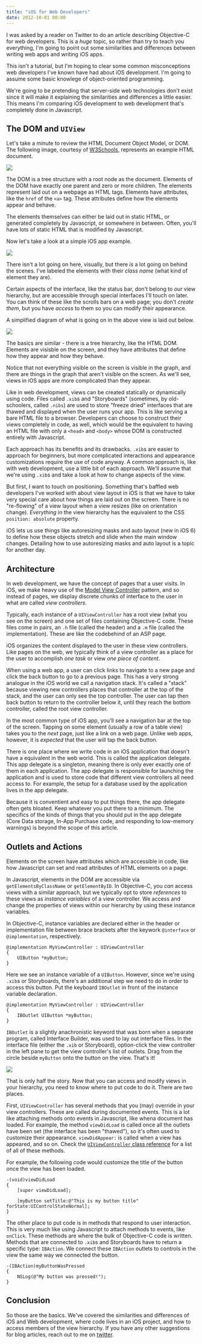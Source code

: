 ```yaml
---
title: "iOS for Web Developers"
date: 2012-10-01 00:00
---
```


<p>I was asked by a reader on Twitter to do an article describing Objective-C for web developers. This is a <em>huge</em> topic, so rather than try to teach you everything, I'm going to point out some similarities and differences between writing web apps and writing iOS apps. </p>

<p>This isn't a tutorial, but I'm hoping to clear some common misconceptions web developers I've known have had about iOS development. I'm going to assume some basic knowlege of object-oriented programming.</p>

<p>We're going to be pretending that server-side web technologies don't exist since it will make it explaining the similarities and differences a little easier. This means I'm comparing iOS development to web development that's completely done in Javascript. </p>

<h2 id="thedomanduiview">The DOM and <code>UIView</code>

</h2>

<p>Let's take a minute to review the HTML Document Object Model, or DOM. The following image, courtesy of <a href="http://www.w3schools.com/htmldom/default.asp">W3Schools</a>, represents an example HTML document.</p>

<img src="/img/import/blog/ios-for-web-developers/0592FD6876B24EF5AD3CBF8C64F5F07D.gif" class="img-responsive" />

<p>The DOM is a tree structure with a root node as the document. Elements of the DOM have exactly one parent and zero or more children. The elements represent laid out on a webpage as HTML tags. Elements have attributes, like the <code>href</code> of the <code>&lt;a&gt;</code> tag. These attributes define how the elements appear and behave.</p>

<p>The elements themselves can either be laid out in static HTML, or generated completely by Javascript, or somewhere in between. Often, you'll have lots of static HTML that is modified by Javascript.</p>

<p>Now let's take a look at a simple iOS app example. </p>

<img src="/img/import/blog/ios-for-web-developers/614DEB35A7A54927BFD128009FAC44E5.png" class="img-responsive" />

<p>There isn't a lot going on here, visually, but there <em>is</em> a lot going on behind the scenes. I've labeled the elements with their <em>class name</em> (what kind of element they are). </p>

<p>Certain aspects of the interface, like the status bar, don't belong to <em>our</em> view hierarchy, but are accessible through special interfaces I'll touch on later. You can think of these like the scrolls bars on a web page; you don't <em>create them</em>, but you have <em>access</em> to them so you can modify their appearance.</p>

<p>A simplified diagram of what is going on in the above view is laid out below.</p>

<img src="/img/import/blog/ios-for-web-developers/BA5ECBB142C94ADF90776AA88ACE5B9D.png" class="img-responsive" />

<p>The basics are similar - there is a tree hierarchy, like the HTML DOM. Elements are visisble on the screen, and they have attributes that define how they appear and how they behave. </p>

<p>Notice that not everything visible on the screen is visible in the graph, and there are things in the graph that aren't visible on the screen. As we'll see, views in iOS apps are more complicated than they appear.</p>

<p>Like in web development, views can be created statically or dynamically using code. Files called <code>.xib</code>s and "Storyboards" (sometimes, by old-schoolers, called <code>.nibs</code>) are used to store "freeze dried" interfaces that are thawed and displayed when the user runs your app. This is like serving a bare HTML file to a browser. Developers can choose to construct their views completely in code, as well, which would be the equivalent to having an HTML file with only a <code>&lt;head&gt;</code> and <code>&lt;body&gt;</code> whose DOM is constructed entirely with Javascript. </p>

<p>Each approach has its benefits and its drawbacks. <code>.xib</code>s are easier to approach for beginners, but more complicated interactions and appearance customizations require the use of code anyway. A common approach is, like with web development, use a little bit of each approach. We'll assume that we're using <code>.xib</code>s and take a look at how to change aspects of the view.</p>

<p>But first, I want to touch on positioning. Something that's baffled web developers I've worked with about view layout in iOS is that we have to take very special care about how things are laid out on the screen. There is no "re-flowing" of a view layout when a view resizes (like on orientation change). <em>Everything</em> in the view hierarchy has the equivalent to the CSS <code>position: absolute</code> property.</p>

<p>iOS lets us use things like autoresizing masks and auto layout (new in iOS 6) to define how these objects stretch and slide when the main window changes. Detailing how to use autoresizing masks and auto layout is a topic for another day.</p>

<h2 id="architecture">Architecture</h2>

<p>In web development, we have the concept of pages that a user visits. In iOS, we make heavy use of the <a href="http://en.wikipedia.org/wiki/Model%E2%80%93view%E2%80%93controller">Model View Controller</a> pattern, and so instead of pages, we display discrete chunks of interface to the user in what are called <em>view controllers</em>.</p>

<p>Typically, each instance of a <code>UIViewController</code> has a root view (what you see on the screen) and one set of files containing Objective-C code. These files come in pairs, an <code>.h</code> file (called the header) and a <code>.m</code> file (called the implementation). These are like the codebehind of an ASP page. </p>

<p>iOS organizes the content displayed to the user in these view controllers. Like pages on the web, we typically think of a view controller as a place for the user to accomplish <em>one task</em> or view <em>one piece of content</em>. </p>

<p>When using a web app, a user can click links to navigate to a new page and click the back button to go to a previous page. This has a very strong analogue in the iOS world we call a navigation stack. It's called a "stack" because viewing new controllers places that controller at the top of the stack, and the user can only see the top controller. The user can tap then back button to return to the controller below it, until they reach the bottom controller, called the root view controller.</p>

<p>In the most common type of iOS app, you'll see a navigation bar at the top of the screen. Tapping on some element (usually a row of a table view) takes you to the <em>next</em> page, just like a link on a web page. Unlike web apps, however, it is <em>expected</em> that the user will tap the back button.  </p>

<p>There is one place where we write code in an iOS application that doesn't have a equivalent in the web world. This is called the application delegate. This app delegate is a singleton, meaning there is only ever exactly one of them in each application. The app delegate is responsible for launching the application and is used to store code that different view controllers all need access to. For example, the setup for a database used by the application lives in the app delegate. </p>

<p>Because it is conventient and easy to put things there, the app delegate often gets bloated. Keep whatever you put there to a minimum. The specifics of the kinds of things that you should put in the app delegate (Core Data storage, In-App Purchase code, and responding to low-memory warnings) is beyond the scope of this article.</p>

<h2 id="outletsandactions">Outlets and Actions</h2>

<p>Elements on the screen have attributes which are accessible in code, like how Javascript can set and read attributes of HTML elements on a page. </p>

<p>In Javascript, elements in the DOM are accessible via <code>getElementsByClassName</code> or <code>getElementByID</code>. In Objective-C, you <em>can</em> access views with a similar approach, but we typically opt to store <em>references</em> to these views as <em>instance variables</em> of a view controller. We access and change the properties of views within our hierarchy by using these instance variables.</p>

<p>In Objective-C, instance variables are declared either in the header or implementation file between brace brackets after the keywork <code>@interface</code> or <code>@implementation</code>, respectively. </p>

<pre><code>@implementation MyViewController : UIViewController
{
    UIButton *myButton;
}
</code></pre>

<p>Here we see an instance variable of a <code>UIButton</code>. However, since we're using <code>.xib</code>s or Storyboards, there's an additional step we need to do in order to access this button. Put the keyboard <code>IBOutlet</code> in front of the instance variable declaration.</p>

<pre><code>@implementation MyViewController : UIViewController
{
    IBOutlet UIButton *myButton;
}
</code></pre>

<p><code>IBOutlet</code> is a slightly anachronistic keyword that was born when a separate program, called Interface Builder, was used to lay out interface files. In the interface file (either the <code>.xib</code> or Storyboard), option-click the view controller in the left pane to get the view controller's list of outlets. Drag from the circle beside <code>myButton</code> onto the button on the view. That's it!</p>

<img src="/img/import/blog/ios-for-web-developers/2CF509714C4D48138550C828114B2A46.png" class="img-responsive" />

<p>That is only half the story. Now that you can access and modify views in your hierarchy, you need to know where to put code to do it. There are two places. </p>

<p>First, <code>UIViewController</code> has several methods that you (may) override in your view controllers. These are called during documented events. This is a lot like attaching methods onto events in Javascript, like whena document has loaded. For example, the method <code>viewDidLoad</code> is called once all the outlets have been set (the interface has been "thawed"), so it's often used to customize their appearance. <code>viewDidAppear:</code> is called when a view has appeared, and so on. Check the <a href="http://developer.apple.com/library/ios/#documentation/uikit/reference/UIViewController_Class/Reference/Reference.html"><code>UIViewController</code> class reference</a> for a list of all of these methods.</p>

<p>For example, the following code would customize the title of the button once the view has been loaded.</p>

<pre><code>-(void)viewDidLoad
{
    [super viewDidLoad];

    [myButton setTitle:@"This is my button title" forState:UIControlStateNormal];
}
</code></pre>

<p>The other place to put code is in methods that respond to user interaction. This is very much like using Javascript to attach methods to events, like <code>onClick</code>. These methods are where the bulk of Objective-C code is written. Methods that are connected to <code>.xib</code>s and Storyboards have to return a specific type: <code>IBAction</code>. We connect these <code>IBAction</code> outlets to controls in the view the same way we connected the button.</p>

<pre><code>-(IBAction)myButtonWasPressed
{
    NSLog(@"My button was pressed!");
}
</code></pre>

<h2 id="conclusion">Conclusion</h2>

<p>So those are the basics. We've covered the similarities and differences of iOS and Web development, where code lives in an iOS project, and how to access members of the view hierarchy. If you have any other suggestions for blog articles, reach out to me on <a href="http://twitter.com/ashfurrow">twitter</a>.</p>

<!-- more -->

